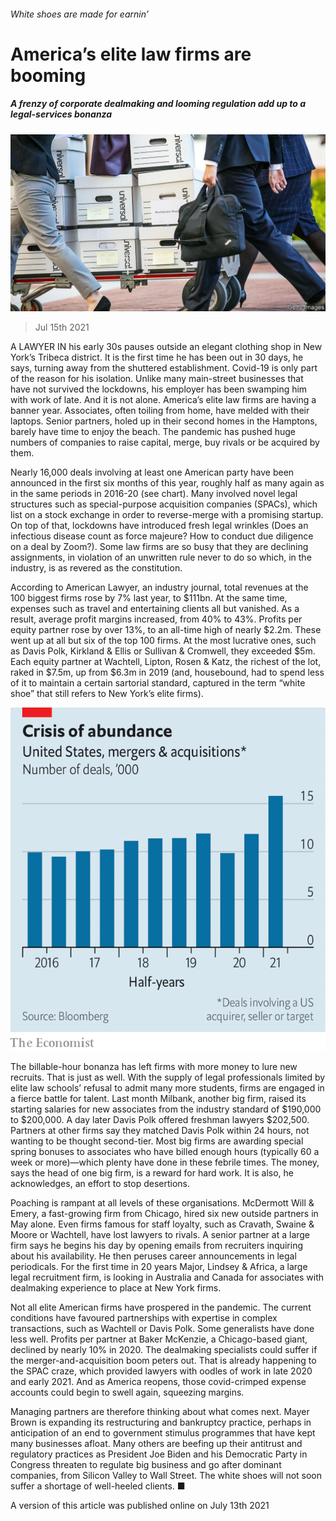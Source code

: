 ###### White shoes are made for earnin’

# America’s elite law firms are booming 

##### A frenzy of corporate dealmaking and looming regulation add up to a legal-services bonanza 

![image](images/20210717_WBP502_0.jpg) 

> Jul 15th 2021 

A LAWYER IN his early 30s pauses outside an elegant clothing shop in New York’s Tribeca district. It is the first time he has been out in 30 days, he says, turning away from the shuttered establishment. Covid-19 is only part of the reason for his isolation. Unlike many main-street businesses that have not survived the lockdowns, his employer has been swamping him with work of late. And it is not alone. America’s elite law firms are having a banner year. Associates, often toiling from home, have melded with their laptops. Senior partners, holed up in their second homes in the Hamptons, barely have time to enjoy the beach. The pandemic has pushed huge numbers of companies to raise capital, merge, buy rivals or be acquired by them.

Nearly 16,000 deals involving at least one American party have been announced in the first six months of this year, roughly half as many again as in the same periods in 2016-20 (see chart). Many involved novel legal structures such as special-purpose acquisition companies (SPACs), which list on a stock exchange in order to reverse-merge with a promising startup. On top of that, lockdowns have introduced fresh legal wrinkles (Does an infectious disease count as force majeure? How to conduct due diligence on a deal by Zoom?). Some law firms are so busy that they are declining assignments, in violation of an unwritten rule never to do so which, in the industry, is as revered as the constitution.


According to American Lawyer, an industry journal, total revenues at the 100 biggest firms rose by 7% last year, to $111bn. At the same time, expenses such as travel and entertaining clients all but vanished. As a result, average profit margins increased, from 40% to 43%. Profits per equity partner rose by over 13%, to an all-time high of nearly $2.2m. These went up at all but six of the top 100 firms. At the most lucrative ones, such as Davis Polk, Kirkland &amp; Ellis or Sullivan &amp; Cromwell, they exceeded $5m. Each equity partner at Wachtell, Lipton, Rosen &amp; Katz, the richest of the lot, raked in $7.5m, up from $6.3m in 2019 (and, housebound, had to spend less of it to maintain a certain sartorial standard, captured in the term “white shoe” that still refers to New York’s elite firms).

![image](images/20210717_WBC840_0.png) 


The billable-hour bonanza has left firms with more money to lure new recruits. That is just as well. With the supply of legal professionals limited by elite law schools’ refusal to admit many more students, firms are engaged in a fierce battle for talent. Last month Milbank, another big firm, raised its starting salaries for new associates from the industry standard of $190,000 to $200,000. A day later Davis Polk offered freshman lawyers $202,500. Partners at other firms say they matched Davis Polk within 24 hours, not wanting to be thought second-tier. Most big firms are awarding special spring bonuses to associates who have billed enough hours (typically 60 a week or more)—which plenty have done in these febrile times. The money, says the head of one big firm, is a reward for hard work. It is also, he acknowledges, an effort to stop desertions.

Poaching is rampant at all levels of these organisations. McDermott Will &amp; Emery, a fast-growing firm from Chicago, hired six new outside partners in May alone. Even firms famous for staff loyalty, such as Cravath, Swaine &amp; Moore or Wachtell, have lost lawyers to rivals. A senior partner at a large firm says he begins his day by opening emails from recruiters inquiring about his availability. He then peruses career announcements in legal periodicals. For the first time in 20 years Major, Lindsey &amp; Africa, a large legal recruitment firm, is looking in Australia and Canada for associates with dealmaking experience to place at New York firms.

Not all elite American firms have prospered in the pandemic. The current conditions have favoured partnerships with expertise in complex transactions, such as Wachtell or Davis Polk. Some generalists have done less well. Profits per partner at Baker McKenzie, a Chicago-based giant, declined by nearly 10% in 2020. The dealmaking specialists could suffer if the merger-and-acquisition boom peters out. That is already happening to the SPAC craze, which provided lawyers with oodles of work in late 2020 and early 2021. And as America reopens, those covid-crimped expense accounts could begin to swell again, squeezing margins.

Managing partners are therefore thinking about what comes next. Mayer Brown is expanding its restructuring and bankruptcy practice, perhaps in anticipation of an end to government stimulus programmes that have kept many businesses afloat. Many others are beefing up their antitrust and regulatory practices as President Joe Biden and his Democratic Party in Congress threaten to regulate big business and go after dominant companies, from Silicon Valley to Wall Street. The white shoes will not soon suffer a shortage of well-heeled clients. ■

A version of this article was published online on July 13th 2021

